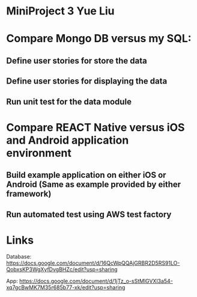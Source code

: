 MiniProject 3 Yue Liu
===

Compare Mongo DB versus my SQL:
===

Define user stories for store the data
---

Define user stories for displaying the data
---

Run unit test for the data module
---

Compare REACT Native versus iOS and Android application environment
===

Build example application on either iOS or Android (Same as example provided by either framework)
---

Run automated test using AWS test factory
---

Links
===

Database:
https://docs.google.com/document/d/16QcWpQQAjGRBR2D5RS91LO-QobxsKP3WgXyfDvgBHZc/edit?usp=sharing

App:
https://docs.google.com/document/d/1jTz_o-sStMlGVXl3a54-xq7gcBwMK7M35r685b77-xk/edit?usp=sharing
